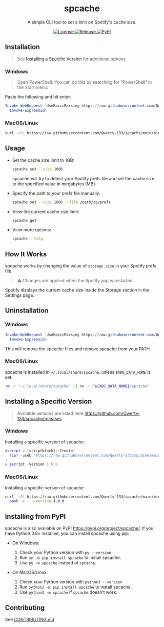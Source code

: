 <!-- markdownlint-disable-next-line first-line-heading -->
<div align="center">
  <h1>spcache</h1>
  A simple CLI tool to set a limit on Spotify's cache size.
</div>

<p align="center">
  <a href="LICENSE">
    <img alt="License" src="https://img.shields.io/github/license/Qwerty-133/spcache">
  </a>
  <a href="https://github.com/Qwerty-133/spcache/releases/latest">
    <img alt="Release" src="https://img.shields.io/github/v/release/Qwerty-133/spcache">
  </a>
  <a href="https://pypi.org/project/spcache/">
    <img alt="PyPI" src="https://img.shields.io/pypi/v/spcache">
  </a>
</p>

## Installation

> See [Installing a Specific Version](#installing-a-specific-version) for additional options.

### Windows

> Open PowerShell. You can do this by searching for "PowerShell" in the Start menu.

Paste the following and hit enter:

```powershell
Invoke-WebRequest -UseBasicParsing https://raw.githubusercontent.com/Qwerty-133/spcache/main/bin/install_spcache.ps1 |
  Invoke-Expression
```

### MacOS/Linux

```bash
curl -sSL https://raw.githubusercontent.com/Qwerty-133/spcache/main/bin/install_spcache.sh | bash -s -
```

## Usage

-   Set the cache size limit to 1GB:

    ```bash
    spcache set --size 1000
    ```

    spcache will try to detect your Spotify prefs file and set the cache size to the specified value in megabytes (MB).

-   Specify the path to your prefs file manually:

    ```bash
    spcache set --size 1000 --file /path/to/prefs
    ```

-   View the current cache size limit:

    ```bash
    spcache get
    ```

-   View more options:

    ```bash
    spcache --help
    ```

## How It Works

spcache works by changing the value of `storage.size` in your Spotify prefs file.

> :warning: Changes are applied when the Spotify app is restarted.

Spotify displays the current cache size inside the Storage section in the Settings page.

## Uninstallation

### Windows

```powershell
Invoke-WebRequest -UseBasicParsing https://raw.githubusercontent.com/Qwerty-133/spcache/main/bin/uninstall_spcache.ps1 |
  Invoke-Expression
```

This will remove the spcache files and remove spcache from your PATH.

### MacOS/Linux

spcache is installed in `~/.local/share/spcache`, unless `$XDG_DATA_HOME` is set.

```bash
rm -r "~/.local/share/spcache" || rm -r "${XDG_DATA_HOME}/spcache"
```

## Installing a Specific Version

> Available versions are listed here <https://github.com/Qwerty-133/spcache/releases>.

### Windows

Installing a specific version of spcache:

```powershell
$script = [scriptblock]::Create(
  (iwr -useb "https://raw.githubusercontent.com/Qwerty-133/spcache/main/bin/install_spcache.ps1").Content
)
& $script -Version 1.0.0
```

### MacOS/Linux

Installing a specific version of spcache:

```bash
curl -sSL https://raw.githubusercontent.com/Qwerty-133/spcache/main/bin/install_spcache.sh |
  bash -s - --version 1.0.0
```

## Installing from PyPI

spcache is also available on PyPI <https://pypi.org/project/spcache/>.
If you have Python 3.8+ installed, you can install spcache using pip:

-   On Windows:

    1. Check your Python version with `py --version`
    2. Run `py -m pip install spcache` to install spcache.
    3. Use `py -m spcache` instead of `spcache`.

-   On MacOS/Linux:

    1. Check your Python version with `python3 --version`
    2. Run `python3 -m pip install spcache` to install spcache.
    3. Use `python3 -m spcache` if `spcache` doesn't work.

## Contributing

See [CONTRIBUTING.md](CONTRIBUTING.md).
